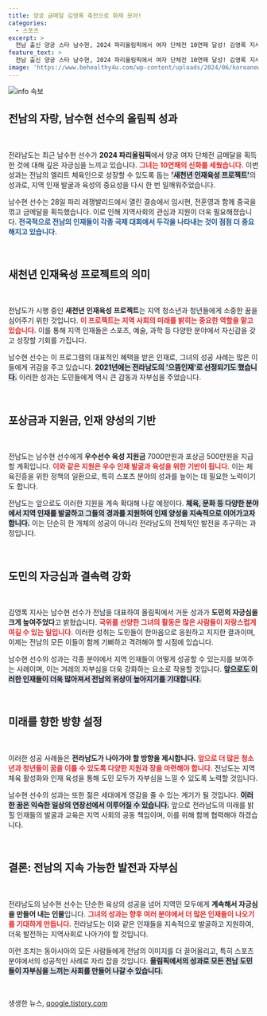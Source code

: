 ```yaml
---
title: 양궁 금메달 김영록 축전으로 화제 모아!
categories:
  - 스포츠
excerpt: >
  전남 출신 양궁 스타 남수현, 2024 파리올림픽에서 여자 단체전 10연패 달성! 김영록 지사는 그녀에게 축전과 함께 7000만원 지원금을 약속하며 도민 자긍심을 높였다. 전남의 인재육성 프로젝트가 빛을 발한 순간!
feature_text: >
  전남 출신 양궁 스타 남수현, 2024 파리올림픽에서 여자 단체전 10연패 달성! 김영록 지사는 그녀에게 축전과 함께 7000만원 지원금을 약속하며 도민 자긍심을 높였다. 전남의 인재육성 프로젝트가 빛을 발한 순간!
image: 'https://www.behealthy4u.com/wp-content/uploads/2024/06/koreanews.jpg'
---
```


<p><img src="https://www.behealthy4u.com/wp-content/uploads/2024/06/koreanews.jpg" alt="info 속보" /></p>

<h2 data-ke-size="size26">전남의 자랑, 남수현 선수의 올림픽 성과</h2>

<p data-ke-size="size16">&nbsp;</p>

<p>전라남도는 최근 남수현 선수가 <b>2024 파리올림픽</b>에서 양궁 여자 단체전 금메달을 획득한 것에 대해 깊은 자긍심을 느끼고 있습니다. <b><span style="color: #ee2323;">그녀는 10연패의 신화를 세웠습니다.</span></b> 이번 성과는 전남의 엘리트 체육인으로 성장할 수 있도록 돕는 <b><span style="background-color: #21538527;">'새천년 인재육성 프로젝트'</span></b>의 성과로, 지역 인재 발굴과 육성의 중요성을 다시 한 번 일깨워주었습니다.</p>

<p>남수현 선수는 28일 파리 레쟁발리드에서 열린 결승에서 임시현, 전훈영과 함께 중국을 꺾고 금메달을 획득했습니다. 이로 인해 지역사회의 관심과 지원이 더욱 필요해졌습니다. <b><span style="color: #1a5490;">전국적으로 전남의 인재들이 각종 국제 대회에서 두각을 나타내는 것이 점점 더 중요해지고 있습니다.</span></b></p>

<p data-ke-size="size16">&nbsp;</p>

<h2 data-ke-size="size26">새천년 인재육성 프로젝트의 의미</h2>

<p data-ke-size="size16">&nbsp;</p>

<p>전남도가 시행 중인 <b>새천년 인재육성 프로젝트</b>는 지역 청소년과 청년들에게 소중한 꿈을 심어주기 위한 것입니다. <b><span style="color: #ee2323;">이 프로젝트는 지역 사회의 미래를 밝히는 중요한 역할을 맡고 있습니다.</span></b> 이를 통해 지역 인재들은 스포츠, 예술, 과학 등 다양한 분야에서 자신감을 갖고 성장할 기회를 가집니다.</p>

<p>남수현 선수는 이 프로그램의 대표적인 혜택을 받은 인재로, 그녀의 성공 사례는 많은 이들에게 귀감을 주고 있습니다. <b><span style="background-color: #21538527;">2021년에는 전라남도의 '으뜸인재'로 선정되기도 했습니다.</span></b> 이러한 성과는 도민들에게 역시 큰 감동과 자부심을 주었습니다.</p>

<p data-ke-size="size16">&nbsp;</p>

<h2 data-ke-size="size26">포상금과 지원금, 인재 양성의 기반</h2>

<p data-ke-size="size16">&nbsp;</p>

<p>전남도는 남수현 선수에게 <b>우수선수 육성 지원금</b> 7000만원과 포상금 500만원을 지급할 계획입니다. <b><span style="color: #ee2323;">이와 같은 지원은 우수 인재 발굴과 육성을 위한 기반이 됩니다.</span></b> 이는 체육진흥을 위한 정책의 일환으로, 특히 스포츠 분야의 성과를 높이는 데 필요한 노력이기도 합니다.</p>

<p>전남도는 앞으로도 이러한 지원을 계속 확대해 나갈 예정이다. <b><span style="background-color: #21538527;">체육, 문화 등 다양한 분야에서 지역 인재를 발굴하고 그들의 경과를 지원하여 인재 양성을 지속적으로 이어가고자 합니다.</span></b> 이는 단순히 한 개체의 성공이 아니라 전라남도의 전체적인 발전을 추구하는 과정입니다.</p>

<p data-ke-size="size16">&nbsp;</p>

<h2 data-ke-size="size26">도민의 자긍심과 결속력 강화</h2>

<p data-ke-size="size16">&nbsp;</p>

<p>김영록 지사는 남수현 선수가 전남을 대표하여 올림픽에서 거둔 성과가 <b>도민의 자긍심을 크게 높여주었다</b>고 밝혔습니다. <b><span style="color: #ee2323;">국위를 선양한 그녀의 활동은 많은 사람들이 자랑스럽게 여길 수 있는 일입니다.</span></b> 이러한 성취는 도민들이 한마음으로 응원하고 지지한 결과이며, 이제는 전남의 모든 이들이 함께 기뻐하고 격려해야 할 시점에 있습니다.</p>

<p>남수현 선수의 성과는 각종 분야에서 지역 인재들이 어떻게 성공할 수 있는지를 보여주는 사례이며, 이는 겨레의 자부심을 더욱 강화하는 요소로 작용할 것입니다. <b><span style="background-color: #21538527;">앞으로도 이러한 인재들이 더욱 많아져서 전남의 위상이 높아지기를 기대합니다.</span></b> </p>

<p data-ke-size="size16">&nbsp;</p>

<h2 data-ke-size="size26">미래를 향한 방향 설정</h2>

<p data-ke-size="size16">&nbsp;</p>

<p>이러한 성공 사례들은 <b>전라남도가 나아가야 할 방향을 제시합니다.</b> <b><span style="color: #ee2323;">앞으로 더 많은 청소년과 청년들이 꿈을 이룰 수 있도록 다양한 지원과 장을 마련해야 합니다.</span></b> 전남도는 지역체육 활성화와 인재 육성을 통해 도민 모두가 자부심을 느낄 수 있도록 노력할 것입니다.</p>

<p>남수현 선수의 성과는 또한 젊은 세대에게 영감을 줄 수 있는 계기가 될 것입니다. <b><span style="background-color: #21538527;">이러한 꿈은 익숙한 일상의 연장선에서 이루어질 수 있습니다.</span></b> 앞으로 전라남도의 미래를 밝힐 인재들의 발굴과 교육은 지역 사회의 공동 책임이며, 이를 위해 함께 협력해야 하겠습니다.</p>

<p data-ke-size="size16">&nbsp;</p>

<h2 data-ke-size="size26">결론: 전남의 지속 가능한 발전과 자부심</h2>

<p data-ke-size="size16">&nbsp;</p>

<p>전라남도의 남수현 선수는 단순한 육상의 성공을 넘어 지역민 모두에게 <b>계속해서 자긍심을 만들어 내는 인물</b>입니다. <b><span style="color: #ee2323;">그녀의 성과는 향후 여러 분야에서 더 많은 인재들이 나오기를 기대하게 만듭니다.</span></b> 전라남도는 이와 같은 인재들을 지속적으로 발굴하고 지원하여, 더욱 발전하는 지역사회로 나아가야 할 것입니다.</p>

<p>이런 조치는 동아시아의 모든 사람들에게 전남의 이미지를 더 끌어올리고, 특히 스포츠 분야에서의 성공적인 사례로 자리 잡을 것입니다. <b><span style="background-color: #21538527;">올림픽에서의 성과로 모든 전남 도민들이 자부심을 느끼는 사회를 만들어 나갈 수 있습니다.</span></b></p>

<p data-ke-size="size16">&nbsp;</p>
생생한 뉴스, <a href="https://qoogle.tistory.com" rel="dofollow">qoogle.tistory.com</a>


